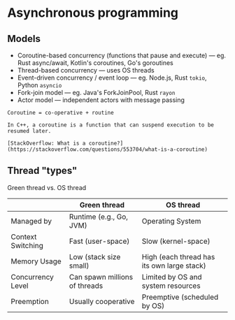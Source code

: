 # Asynchronous programming

## Models

* Coroutine-based concurrency (functions that pause and execute) — eg. Rust async/await, Kotlin's coroutines, Go's goroutines
* Thread-based concurrency — uses OS threads
* Event-driven concurrency / event loop — eg. Node.js, Rust `tokio`, Python `asyncio`
* Fork-join model — eg. Java's ForkJoinPool, Rust `rayon`
* Actor model — independent actors with message passing

~~~admonish tip title="What's a coroutine?"
Coroutine = co-operative + routine

In C++, a coroutine is a function that can suspend execution to be resumed later.

[StackOverflow: What is a coroutine?](https://stackoverflow.com/questions/553704/what-is-a-coroutine)
~~~

## Thread "types"

Green thread vs. OS thread

|             | Green thread           | OS thread                |
|-------------| -----------------------|--------------------------|
| Managed by	| Runtime (e.g., Go, JVM) |	Operating System  |
| Context Switching |	Fast (user-space)	| Slow (kernel-space) |
| Memory Usage	| Low (stack size small)	| High (each thread has its own large stack) | 
| Concurrency Level |	Can spawn millions of threads	| Limited by OS and system resources |
| Preemption	|Usually cooperative |	Preemptive (scheduled by OS) |

